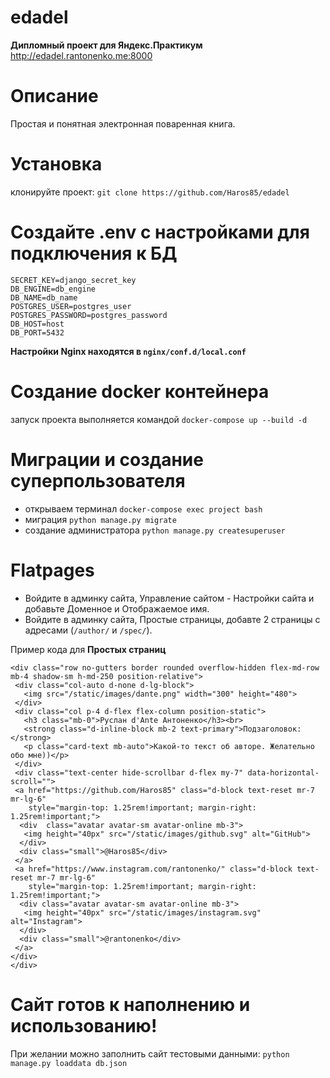 # edadel
**Дипломный проект для Яндекс.Практикум**
http://edadel.rantonenko.me:8000

# Описание
Простая и понятная электронная поваренная книга.

# Установка
клонируйте проект:
`git clone https://github.com/Haros85/edadel`

# Создайте .env с настройками для подключения к БД
```
SECRET_KEY=django_secret_key
DB_ENGINE=db_engine
DB_NAME=db_name
POSTGRES_USER=postgres_user
POSTGRES_PASSWORD=postgres_password
DB_HOST=host
DB_PORT=5432
```
**Настройки Nginx находятся в `nginx/conf.d/local.conf`**

# Создание docker контейнера
запуск проекта выполняется командой `docker-compose up --build -d`

# Миграции и создание суперпользователя
 - открываем терминал `docker-compose exec project bash`
 - миграция `python manage.py migrate`
 - создание администратора `python manage.py createsuperuser`

# Flatpages
 - Войдите в админку сайта, Управление сайтом - Настройки сайта и добавьте Доменное и Отображаемое имя.
 - Войдите в админку сайта, Простые страницы, добавте 2 страницы с адресами (`/author/` и `/spec/`).

Пример кода для **Простых страниц**
```
<div class="row no-gutters border rounded overflow-hidden flex-md-row mb-4 shadow-sm h-md-250 position-relative">
 <div class="col-auto d-none d-lg-block">
   <img src="/static/images/dante.png" width="300" height="480">
 </div>
 <div class="col p-4 d-flex flex-column position-static">
   <h3 class="mb-0">Руслан d'Ante Антоненко</h3><br>
   <strong class="d-inline-block mb-2 text-primary">Подзаголовок:</strong>
   <p class="card-text mb-auto">Какой-то текст об авторе. Желательно обо мне))</p>
 </div>
 <div class="text-center hide-scrollbar d-flex my-7" data-horizontal-scroll="">
 <a href="https://github.com/Haros85" class="d-block text-reset mr-7 mr-lg-6" 
    style="margin-top: 1.25rem!important; margin-right: 1.25rem!important;">
  <div  class="avatar avatar-sm avatar-online mb-3">
   <img height="40px" src="/static/images/github.svg" alt="GitHub">
  </div>
  <div class="small">@Haros85</div>
 </a>
 <a href="https://www.instagram.com/rantonenko/" class="d-block text-reset mr-7 mr-lg-6"
    style="margin-top: 1.25rem!important; margin-right: 1.25rem!important;">
  <div class="avatar avatar-sm avatar-online mb-3">
   <img height="40px" src="/static/images/instagram.svg" alt="Instagram">
  </div>
  <div class="small">@rantonenko</div>
 </a>
</div>
</div>
```

# Сайт готов к наполнению и использованию!
При желании можно заполнить сайт тестовыми данными:
```python manage.py loaddata db.json```
